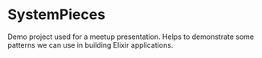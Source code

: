 # SystemPieces

Demo project used for a meetup presentation. Helps to demonstrate some patterns
we can use in building Elixir applications.
